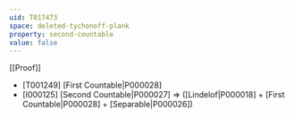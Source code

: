 ```yaml
---
uid: T017473
space: deleted-tychonoff-plank
property: second-countable
value: false
---
```

[[Proof]]

* [T001249] [First Countable|P000028]
* [I000125] [Second Countable|P000027] => ([Lindelof|P000018] + [First Countable|P000028] + [Separable|P000026])

